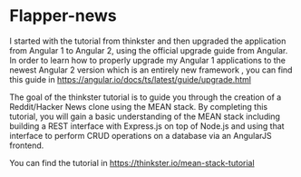 # Flapper-news

I started with the tutorial from thinkster and then upgraded the application from Angular 1 to Angular 2, using the official upgrade guide from Angular. In order to learn how to properly upgrade my Angular 1 applications to the newest Angular 2 version which is an entirely new framework , you can find this guide in https://angular.io/docs/ts/latest/guide/upgrade.html

The goal of the thinkster tutorial is to guide you through the creation of a Reddit/Hacker News clone using the MEAN stack. By completing this tutorial, you will gain a basic understanding of the MEAN stack including building a REST interface with Express.js on top of Node.js and using that interface to perform CRUD operations on a database via an AngularJS frontend.

You can find the tutorial in https://thinkster.io/mean-stack-tutorial 
